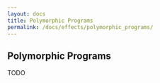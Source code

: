 ```yaml
---
layout: docs
title: Polymorphic Programs
permalink: /docs/effects/polymorphic_programs/
---
```


## Polymorphic Programs

TODO